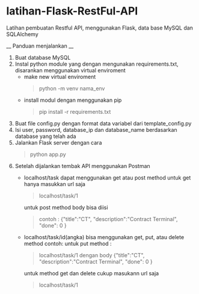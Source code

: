 # latihan-Flask-RestFul-API
Latihan pembuatan Restful API, menggunakan Flask, data base MySQL dan SQLAlchemy

__ Panduan menjalankan __
1. Buat database MySQL
2. Instal python module yang dengan mengunakan requirements.txt, disarankan menggunakan virtual enviroment
    - make new virtual enviroment
      > python -m venv nama_env 
    - install modul dengan menggunakan pip
      > pip install -r requirements.txt
4. Buat file config.py dengan format data variabel dari template_config.py
5. Isi user, password, database_ip dan database_name berdasarkan database yang telah ada
6. Jalankan Flask server dengan cara
   > python app.py
7. Setelah dijalankan tembak API menggunakan Postman
   - localhost/task
     dapat menggunakan get atau post method
     untuk get hanya masukkan url saja
     > localhost/task/1
     
     untuk post method body bisa diisi 
     > contoh :
     > {"title":"CT",
     > "description":"Contract Terminal",
     > "done": 0
     > }
   - localhost/task/id(angka)
     bisa menggunakan get, put, atau delete method
     contoh:
     untuk put method :
     > localhost/task/1
     dengan body
     > {"title":"CT",
     > "description":"Contract Terminal",
     > "done": 0
     > }
     
     untuk method get dan delete cukup masukann url saja
     > localhost/task/1
